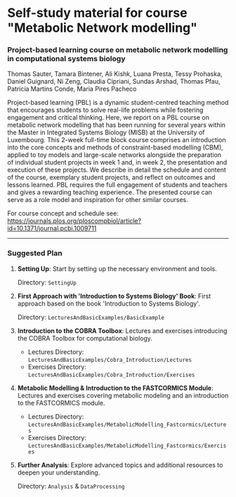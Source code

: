 # Self-study material for course "Metabolic Network modelling"

### Project-based learning course on metabolic network modelling in computational systems biology

Thomas Sauter, Tamara Bintener, Ali Kishk, Luana Presta, Tessy Prohaska, Daniel Guignard, Ni Zeng, Claudia Cipriani, Sundas Arshad, Thomas Pfau, Patricia Martins Conde, Maria Pires Pacheco

Project-based learning (PBL) is a dynamic student-centred teaching method that encourages students to solve real-life problems while fostering engagement and critical thinking. Here, we report on a PBL course on metabolic network modelling that has been running for several years within the Master in Integrated Systems Biology (MISB) at the University of Luxembourg. This 2-week full-time block course comprises an introduction into the core concepts and methods of constraint-based modelling (CBM), applied to toy models and large-scale networks alongside the preparation of individual student projects in week 1 and, in week 2, the presentation and execution of these projects. We describe in detail the schedule and content of the course, exemplary student projects, and reflect on outcomes and lessons learned. PBL requires the full engagement of students and teachers and gives a rewarding teaching experience. The presented course can serve as a role model and inspiration for other similar courses.

For course concept and schedule see: https://journals.plos.org/ploscompbiol/article?id=10.1371/journal.pcbi.1009711 

------------

### Suggested Plan 

1. **Setting Up**: Start by setting up the necessary environment and tools.

    Directory: `SettingUp`

3. **First Approach with 'Introduction to Systems Biology' Book**: First approach based on the book 'Introduction to Systems Biology'.

    Directory: `LecturesAndBasicExamples/BasicExample`

4. **Introduction to the COBRA Toolbox**: Lectures and exercises introducing the COBRA Toolbox for computational biology.

    - Lectures Directory: `LecturesAndBasicExamples/Cobra_Introduction/Lectures`
    - Exercises Directory: `LecturesAndBasicExamples/Cobra_Introduction/Exercises`

5. **Metabolic Modelling & Introduction to the FASTCORMICS Module**: Lectures and exercises covering metabolic modeling and an introduction to the FASTCORMICS module.

    - Lectures Directory: `LecturesAndBasicExamples/MetabolicModelling_Fastcormics/Lectures`
    - Exercises Directory: `LecturesAndBasicExamples/MetabolicModelling_Fastcormics/Exercises`

6. **Further Analysis**: Explore advanced topics and additional resources to deepen your understanding.

    Directory: `Analysis` & `DataProcessing`
